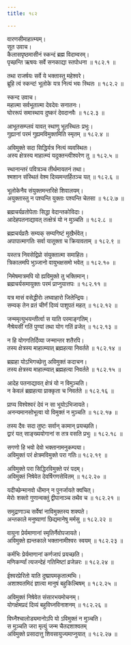 ```yaml
---
title: १८२

---
```

वारणसीमाहात्म्यम्।  
सूत उवाच।  
कैलासपृष्ठमासीनं स्कन्दं ब्रह्म विदाम्वरम्।  
पृच्छन्ति ऋषयः सर्वे सनकाद्या स्तपोधना ॥ १८२.१ ॥  
  
तथा राजर्षयः सर्वे ये भक्तास्तु महेश्वरे।  
ब्रूहि त्वं स्कन्द! भूलोके यत्र नित्यं भवः स्थितः ॥ १८२.२ ॥  
  
स्कन्द उवाच।  
महात्मा सर्वभूतात्मा देवदेवः सनातनः।  
घोररूपं समास्थाय दुष्करं देवदानवैः ॥ १८२.३ ॥  
  
आभूतसम्प्लवं यावत् स्थाणु भूतस्थितः प्रभुः।  
गुह्यानां परमं गुह्यमविमुक्तमिति स्मृतम् ॥ १८२.४ ॥  
  
अविमुक्ते सदा सिद्धिर्यत्र नित्यं व्यवस्थितः।  
अस्य क्षेत्रस्य माहात्म्यं यदुक्तन्त्वीश्वरेण तु ॥ १८२.५ ॥  
  
स्थानान्तरं पवित्रञ्च तीर्थमायतनं तथा।  
श्मशान संस्थितं वेश्म दिव्यमन्तर्हितञ्च यत् ॥ १८२.६ ॥  
  
भूलोकेनैव संयुक्तमन्तरिक्षे शिवालयम्।  
अयुक्तास्तु न पश्यन्ति युक्ताः पश्यन्ति चेतसा ॥ १८२.७ ॥  
  
ब्रह्मचर्यव्रतोपेताः सिद्धा वेदान्तकोविदाः।  
आदेहपतनाद्यावत् तत्क्षेत्रं यो न मुञ्चति ॥ १८२.८ ॥  
  
ब्रह्मचर्यव्रतैः सम्यक् सम्यगिष्टं मुखैर्भवेत्।  
अपापात्मागतिः सर्वा यातूक्ता च क्रियावताम् ॥ १८२.९ ॥  
  
यस्तत्र निवसेद्विप्रो संयुक्तात्मा समाहितः।  
त्रिकालमपि भुञ्जानो वायुभक्षसमो भवेत् ॥ १८२.१० ॥  
  
निमेषमात्रमपि यो ह्यविमुक्ते तु भक्तिमान्।  
ब्रह्मचर्यसमायुक्तः परमं प्राप्नुयात्तपः ॥ १८२.११ ॥  
  
यत्र मासं वसेद्धीरोः लघ्वाहारो जितेन्द्रियः।  
सम्यक् तेन व्रतं चीर्णं दिव्यं पाशुपतं महत् ॥ १८२.१२ ॥  
  
जन्ममृत्युभयन्तीर्त्वा स याति परमाङ्गतिम्।  
नैश्रेयसीं गतिं पुण्यां तथा योग गतिं व्रजेत् ॥ १८२.१३ ॥  
  
न हि योगगतिर्दिव्या जन्मान्तर शतैरपि।  
तस्य क्षेत्रस्य माहात्म्यात् ब्रह्महत्या निवर्तते ॥ १८२.१४ ॥  
  
ब्रह्महा योऽभिगच्छेत्तु अविमुक्तं कदाचन।  
तस्य क्षेत्रस्य माहात्म्यात् ब्रह्महत्या निवर्तते ॥ १८२.१५ ॥  
  
आदेह पतनाद्यावत् क्षेत्रं यो न विमुञ्चति।  
न केवलं ब्रह्महत्या प्राक्कृता च निवर्तते ॥ १८२.१६ ॥  
  
  
प्राप्य विश्वेश्वरं देवं न सा भूयोऽभिजायते।  
अनन्यमानसोभूत्वा यो विमुक्तं न मुञ्चति ॥ १८२.१७ ॥  
  
तस्य दैवः सदा तुष्टः सर्वान् कामान् प्रयच्छति।  
द्वारं यत् साङ्ख्ययोगानां स तत्र वसति प्रभुः ॥ १८२.१८ ॥  
  
सगणो हि भवो देवो भक्तानामनुकम्पया।  
अविमुक्तं परं क्षेत्रमविमुक्ते परा गतिः॥ १८२.१९ ॥  
  
अविमुक्ते परा सिद्धिरविमुक्ते परं पदम्।  
अविमुक्तं निषेवेत देवर्षिगणसेवितम् ॥ १८२.२० ॥  
  
यदीच्छेन्मानवो धीमान् न पुनर्जायते क्वचित्।  
मेरोः शक्तो गुणान्वक्तुं द्वीपानाञ्च तथैव च ॥ १८२.२१ ॥  
  
समुद्राणाञ्च सर्वेषां नाविमुक्तस्य शक्यते।  
अन्तकाले मनुष्याणां छिद्यमानेषु मर्मसु ॥ १८२.२२ ॥  
  
वायुना प्रेर्यमाणानां स्मृतिर्नैवोपजायते।  
अविमुक्ते ह्यन्तकाले भक्तानामीश्वरः स्वयम् ॥ १८२.२३ ॥  
  
कर्मभिः प्रेर्यमाणानां कर्णजापं प्रयच्छति।  
मणिकर्ण्यां त्यजन्देहं गतिमिष्टां व्रजेन्नरः ॥ १८२.२४ ॥  
  
ईश्वरप्रेरितो याति दुष्प्रापमकृतात्मभिः।  
अशाश्वतमिदं ज्ञात्वा मानुषं बहुकिल्बिषम् ॥ १८२.२५ ॥  
  
अविमुक्तं निषेवेत संसारभयमोचनम्।  
योगक्षेमप्रदं दिव्यं बहुविघ्नविनाशनम् ॥ १८२.२६ ॥  
  
विघ्नैश्चालोड्यमानोऽपि यो ऽविमुक्तं न मुञ्चति।  
स मुञ्चति जरा मृत्युं जन्म चैतदशाश्वतम्  
अविमुक्ते प्रसादात्तु शिवसायुज्यमाप्नुयात् ॥ १८२.२७ ॥